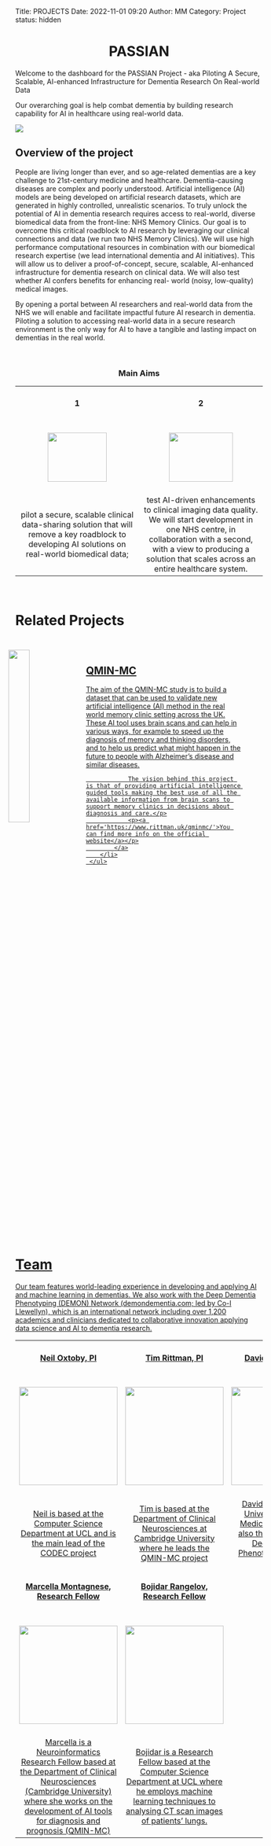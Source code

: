 Title: PROJECTS
Date: 2022-11-01 09:20
Author: MM
Category: Project
status: hidden

<style>
td {
    border: none;
    border-top: none !important;
    width: 33%
}

tr {
    border: none;
}

table {
  table-layout: fixed ;
  width: 100% ;
  border: none;
}

ul#image-list {
  list-style-type: none; 
  margin-left: -40px;
  width: 100%;
}

li.image-list-element {
  padding: 25px 25px 25px 2px;
  overflow: auto;
}

li:hover.image-list-element {
  background: #eee;
  cursor: pointer;
}

li.image-list-element img {
  float: left;
  margin: 0 15px 0 0;
  width: 30%;
}

li.image-list-element h3 {
  margin: 0 0 10px 0;
}

li.image-list-element h6 {
  margin: 0 0 20px 0;
}

li.image-list-element p {
  margin: 0 0 10px 0;
}

a.list-link {
  color: inherit;
}

</style>


<h1 align="center">PASSIAN</h1>

Welcome to the dashboard for the PASSIAN Project - aka Piloting A Secure, Scalable, AI-enhanced Infrastructure for Dementia Research On Real-world Data 

Our overarching goal is help combat dementia by building research capability for AI in 
healthcare using real-world data. 

<img align="center" src='/images/ai_healthcare_banner.png'/> 

## Overview of the project

People are living longer than ever, and so age-related dementias are a key challenge to 
21st-century medicine and healthcare. Dementia-causing diseases are complex and poorly 
understood. Artificial intelligence (AI) models are being developed on artificial research 
datasets, which are generated in highly controlled, unrealistic scenarios. To truly unlock the 
potential of AI in dementia research requires access to real-world, diverse biomedical data 
from the front-line: NHS Memory Clinics. Our goal is to overcome this critical roadblock to AI 
research by leveraging our clinical connections and data (we run two NHS Memory Clinics). 
We will use high performance computational resources in combination with our biomedical 
research expertise (we lead international dementia and AI initiatives). This will allow us to 
deliver a proof-of-concept, secure, scalable, AI-enhanced infrastructure for dementia 
research on clinical data. We will also test whether AI confers benefits for enhancing real-
world (noisy, low-quality) medical images. 
 
By opening a portal between AI researchers and real-world data from the NHS we will 
enable and facilitate impactful future AI research in dementia. Piloting a solution to 
accessing real-world data in a secure research environment is the only way for AI to have a 
tangible and lasting impact on dementias in the real world. 



<br>
<h3 align="center">Main Aims</h3>
<table border="0">
 <tr>
    <td align="center"><h4>1</h4></td>
    <td align="center"><h4>2</h4></td>
 </tr>
  <tr>
    <td align="center"><h4><img src='/images/med_tech.jpg' width="120" height="100"/> </h4></td>
    <td align="center"><h4><img src='/images/hospital.jpg' width="130" height="100"/></h4></td>
 </tr>
 <tr>
    <td align="center">pilot a secure, scalable clinical data-sharing solution that will remove a key roadblock to developing AI solutions on real-world biomedical data;</td>
    <td align="center">test AI-driven enhancements to clinical imaging data quality. We will start development in one NHS centre, in collaboration with a second, with a view to producing a solution that scales across an entire healthcare system. 
 </td>
 </tr>
</table>
<br>

# Related Projects 

<div>
    <ul id="image-list">
        <li class="image-list-element">
            <a href='https://www.rittman.uk/qminmc/' class="list-link">
                <img src='/images/QMINMC_logo.png' />
                <h2>QMIN-MC</h2> 
                <p>The aim of the QMIN-MC study is to build a dataset that can be used to validate new artificial intelligence (AI) method in the real world memory clinic setting across the UK. These AI tool uses brain scans and can help in various ways, for example to speed up the diagnosis of memory and thinking disorders, and to help us predict what might happen in the future to people with Alzheimer’s disease and similar diseases.
                
                The vision behind this project is that of providing artificial intelligence guided tools making the best use of all the available information from brain scans to support memory clinics in decisions about diagnosis and care.</p>
                <p><a href='https://www.rittman.uk/qminmc/'>You can find more info on the official website</a></p>
            </a>
        </li>
     </ul>
</div>


# Team 

Our team features world-leading experience in developing and applying AI and machine 
learning in dementias. We also work with the Deep Dementia Phenotyping (DEMON) Network 
(demondementia.com; led by Co-I Llewellyn), which is an international network including over 1,200 
academics and clinicians dedicated to collaborative innovation applying data science and AI 
to dementia research. 


<table border="0">
 <tr>
    <td align="center"><h4>Neil Oxtoby, PI</h4></td>
    <td align="center"><h4>Tim Rittman, PI</h4></td>
    <td align="center"><h4>David Llewellyn, PI</h4></td>
    <td align="center"><h4>Zuzana Walker, PI</h4></td>
 </tr>
  <tr>
    <td align="center"><h4><img src='/images/neil.png' height="200"/> </h4></td>
    <td align="center"><h4><img src='/images/tim.jpg' height="200"/></h4></td>
    <td align="center"><h4><img src='/images/david.jpg' height="200"/></h4></td>
    <td align="center"><h4><img src='/images/Zuzana.png' height="200"/></h4></td>
 </tr>
 <tr>
    <td align="center">Neil is based at the Computer Science Department at UCL and is the main lead of the CODEC project</td>
    <td align="center">Tim is based at the Department of Clinical Neurosciences at Cambridge University where he leads the QMIN-MC project</td>
    <td align="center">David is based at the University of Exeter Medical School and is also the Director of the Deep Dementia Phenotyping (DEMON) Network</td>
    <td align="center">Zuzana is based in the Psychiatry Department at UCL and is the lead consultant in the Essex Neurocognitive Clinic (CODEC Project) </td>
      <tr>
 <tr>
    <td align="center"><h4>Marcella Montagnese, Research Fellow</h4></td>
    <td align="center"><h4>Bojidar Rangelov, Research Fellow</h4></td>
 </tr>
    <td align="center"><h4><img src='/images/Marcella.jpg' height="200"/> </h4></td>
    <td align="center"><h4><img src='/images/bojidar.jpg' height="200"/></h4></td>
 </tr>
 <tr>
    <td align="center">Marcella is a Neuroinformatics Research Fellow based at the Department of Clinical Neurosciences (Cambridge University) where she works on the development of AI tools for diagnosis and prognosis (QMIN-MC) </td>
    <td align="center">Bojidar is a Research Fellow based at the Computer Science Department at UCL where he employs machine learning techniques to analysing CT scan images of patients’ lungs. </td>
</table>








